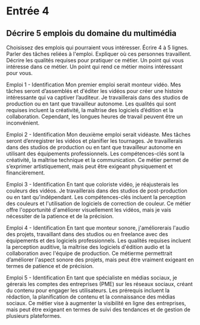 # Entrée 4
## Décrire 5 emplois du domaine du multimédia

Choisissez des emplois qui pourraient vous intéresser.
Écrire 4 à 5 lignes. Parler des tâches reliées à l'emploi. Expliquer où ces personnes travaillent. Décrire les qualités requises pour pratiquer ce métier. Un point qui vous intéresse dans ce métier. Un point qui rend ce métier moins intéressant pour vous.

Emploi 1 - Identification
Mon premier emploi serait monteur vidéo. Mes tâches seront d’assemblés et d'éditer les vidéos pour créer une histoire intéressante qui va captiver l’auditeur. Je travaillerais dans des studios de production ou en tant que travailleur autonome. Les qualités qui sont requises incluent la créativité, la maîtrise des logiciels d’édition et la collaboration. Cependant, les longues heures de travail peuvent être un inconvénient. 

Emploi 2 - Identification
Mon deuxième emploi serait vidéaste. Mes tâches seront d’enregistrer les vidéos et planifier les tournages. Je travaillerais dans des studios de production ou en tant que travailleur autonome en utilisant des équipements professionnels. Les compétences-clés sont la créativité, la maîtrise technique et la communication. Ce métier permet de s’exprimer artistiquement, mais peut être exigeant physiquement et financièrement.

Emploi 3 - Identification
En tant que coloriste vidéo, je réajusterais les couleurs des vidéos. Je travaillerais dans des studios de post-production ou en tant qu'indépendant. Les compétences-clés incluent la perception des couleurs et l'utilisation de logiciels de correction de couleur. Ce métier offre l'opportunité d'améliorer visuellement les vidéos, mais je vais nécessiter de la patience et de la précision.

Emploi 4 - Identification
En tant que monteur sonore, j'améliorerais l'audio des projets, travaillant dans des studios ou en freelance avec des équipements et des logiciels professionnels. Les qualités requises incluent la perception auditive, la maîtrise des logiciels d'édition audio et la collaboration avec l'équipe de production. Ce métierme permettrait d’améliorer l'aspect sonore des projets, mais peut être vraiment exigeant en termes de patience et de précision.

Emploi 5 - Identification
En tant que spécialiste en médias sociaux, je gérerais les comptes des entreprises (PME) sur les réseaux sociaux, créant du contenu pour engager les utilisateurs. Les prérequis incluent la rédaction, la planification de contenu et la connaissance des médias sociaux. Ce métier vise à augmenter la visibilité en ligne des entreprises, mais peut être exigeant en termes de suivi des tendances et de gestion de plusieurs plateformes.
